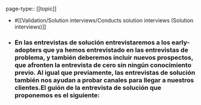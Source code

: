 page-type:: [[topic]]

- #[[Validation/Solution interviews/Conducts solution interviews (Solution interviews)]]

- ### En las entrevistas de solución entrevistaremos a los early-adopters que ya hemos entrevistado en las entrevistas de problema, y también deberemos incluir nuevos prospectos, que afronten la entrevista de cero sin ningún conocimiento previo. Al igual que previamente, las entrevistas de solución también nos ayudan a probar canales para llegar a nuestros clientes.El guión de la entrevista de solución que proponemos es el siguiente:



